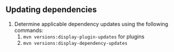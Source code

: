 ## Updating dependencies

1. Determine applicable dependency updates using the following commands:
    1. `mvn versions:display-plugin-updates` for plugins
    2. `mvn versions:display-dependency-updates`
